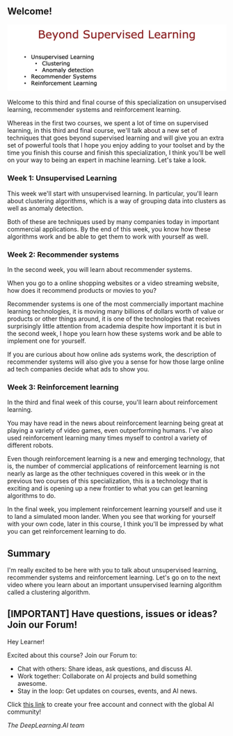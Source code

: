 ## Welcome!

![alt text](./img/image1.png)

Welcome to this third and final course of this specialization on unsupervised learning, recommender systems and reinforcement learning. 

Whereas in the first two courses, we spent a lot of time on supervised learning, in this third and final course, we'll talk about a new set of techniques that goes beyond supervised learning and will give you an extra set of powerful tools that I hope you enjoy adding to your toolset and by the time you finish this course and finish this specialization, I think you'll be well on your way to being an expert in machine learning. Let's take a look.

### Week 1: Unsupervised Learning

This week we'll start with unsupervised learning. In particular, you'll learn about clustering algorithms, which is a way of grouping data into clusters as well as anomaly detection. 

Both of these are techniques used by many companies today in important commercial applications. By the end of this week, you know how these algorithms work and be able to get them to work with yourself as well. 

### Week 2: Recommender systems

In the second week, you will learn about recommender systems. 

When you go to a online shopping websites or a video streaming website, how does it recommend products or movies to you? 

Recommender systems is one of the most commercially important machine learning technologies, it is moving many billions of dollars worth of value or products or other things around, it is one of the technologies that receives surprisingly little attention from academia despite how important it is but in the second week, I hope you learn how these systems work and be able to implement one for yourself. 

If you are curious about how online ads systems work, the description of recommender systems will also give you a sense for how those large online ad tech companies decide what ads to show you. 

### Week 3: Reinforcement learning

In the third and final week of this course, you'll learn about reinforcement learning. 

You may have read in the news about reinforcement learning being great at playing a variety of video games, even outperforming humans. I've also used reinforcement learning many times myself to control a variety of different robots. 

Even though reinforcement learning is a new and emerging technology, that is, the number of commercial applications of reinforcement learning is not nearly as large as the other techniques covered in this week or in the previous two courses of this specialization, this is a technology that is exciting and is opening up a new frontier to what you can get learning algorithms to do. 

In the final week, you implement reinforcement learning yourself and use it to land a simulated moon lander. When you see that working for yourself with your own code, later in this course, I think you'll be impressed by what you can get reinforcement learning to do. 

## Summary 

I'm really excited to be here with you to talk about unsupervised learning, recommender systems and reinforcement learning. Let's go on to the next video where you learn about an important unsupervised learning algorithm called a clustering algorithm.

## [IMPORTANT] Have questions, issues or ideas? Join our Forum!

Hey Learner!

Excited about this course? Join our Forum to:

- Chat with others: Share ideas, ask questions, and discuss AI.
- Work together: Collaborate on AI projects and build something awesome.
- Stay in the loop: Get updates on courses, events, and AI news.

Click [this link](https://community.deeplearning.ai/?utm_campaign=forum-engagement&utm_medium=long-form-courses&utm_source=coursera) to create your free account and connect with the global AI community!

*The DeepLearning.AI team*